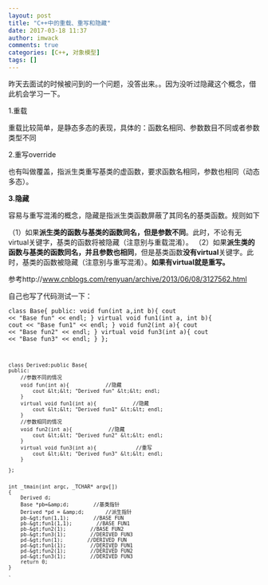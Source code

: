 ```yaml
---
layout: post
title: "C++中的重载、重写和隐藏"
date: 2017-03-18 11:37
author: imwack
comments: true
categories: [C++, 对象模型]
tags: []
---
```

昨天去面试的时候被问到的一个问题，没答出来。。因为没听过隐藏这个概念，借此机会学习一下。

1.重载

重载比较简单，是静态多态的表现，具体的：函数名相同、参数数目不同或者参数类型不同

2.重写override

也有叫做覆盖，指派生类重写基类的虚函数，要求函数名相同，参数也相同（动态多态）。

**3.隐藏**

容易与重写混淆的概念，隐藏是指派生类函数屏蔽了其同名的基类函数。规则如下

（1）如果**派生类的函数与基类的函数同名，但是参数不同**。此时，不论有无virtual关键字，基类的函数将被隐藏（注意别与重载混淆）。
（2）如果**派生类的函数与基类的函数同名，并且参数也相同**，但是基类函数**没有virtual**关键字。此时，基类的函数被隐藏（注意别与重写混淆）。**如果有virtual就是重写。**

参考http://www.cnblogs.com/renyuan/archive/2013/06/08/3127562.html

自己也写了代码测试一下：


<code class="">class Base{
    public:
        void fun(int a,int b){
            cout &lt;&lt; "Base fun" &lt;&lt; endl;
        }
        virtual void fun1(int a, int b){
            cout &lt;&lt; "Base fun1" &lt;&lt; endl;
        }
        void fun2(int a){
            cout &lt;&lt; "Base fun2" &lt;&lt; endl;
        }
        virtual void fun3(int a){
            cout &lt;&lt; "Base fun3" &lt;&lt; endl;
        }
    };
    
    class Derived:public Base{
    public:
        //参数不同的情况
        void fun(int a){            //隐藏
            cout &lt;&lt; "Derived fun" &lt;&lt; endl;
        }
        virtual void fun1(int a){            //隐藏
            cout &lt;&lt; "Derived fun1" &lt;&lt; endl;
        }
        //参数相同的情况
        void fun2(int a){            //隐藏
            cout &lt;&lt; "Derived fun2" &lt;&lt; endl;
        }
        virtual void fun3(int a){             //重写
            cout &lt;&lt; "Derived fun3" &lt;&lt; endl;
        }
    
    };
    
    
    int _tmain(int argc, _TCHAR* argv[])
    {
        Derived d;
        Base *pb=&amp;d;        //基类指针
        Derived *pd = &amp;d;       //派生指针
        pb-&gt;fun(1,1);        //BASE FUN
        pb-&gt;fun1(1,1);        //BASE FUN1
        pb-&gt;fun2(1);        //BASE FUN2
        pb-&gt;fun3(1);        //DERIVED FUN3
        pd-&gt;fun(1);        //DERIVED FUN
        pd-&gt;fun1(1);        //DERIVED FUN1
        pd-&gt;fun2(1);        //DERIVED FUN2
        pd-&gt;fun3(1);        //DERIVED FUN3
        return 0;
    }
    
    `

&nbsp;
